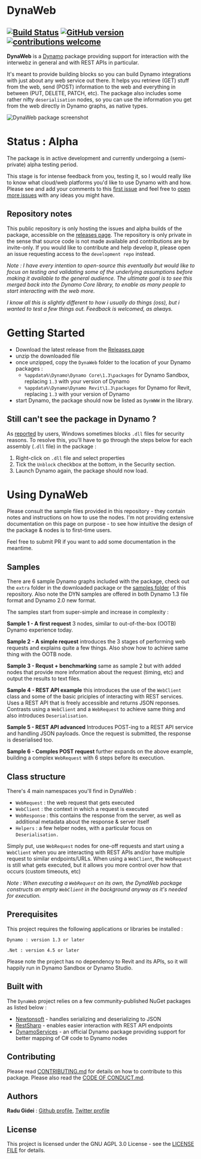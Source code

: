 # DynaWeb
[![Build Status](https://travis-ci.org/radumg/DynWWW.svg?branch=master)](https://travis-ci.org/radumg/DynWWW) [![GitHub version](https://badge.fury.io/gh/radumg%2FDynaWeb.svg)](https://badge.fury.io/gh/radumg%2FDynaWeb) [![contributions welcome](https://img.shields.io/badge/contributions-welcome-brightgreen.svg?style=flat)](https://github.com/radumg/DynaWeb/blob/master/CONTRIBUTING.md)
---
__DynaWeb__ is a [Dynamo](http://www.dynamobim.org) package providing support for interaction with the interwebz in general and with REST APIs in particular.

It's meant to provide building blocks so you can build Dynamo integrations with just about any web service out there. It helps you retrieve (GET) stuff from the web, send (POST) information to the web and everything in between (PUT, DELETE, PATCH, etc). The package also includes some rather nifty `deserialisation` nodes, so you can use the information you get from the web directly in Dynamo graphs, as native types.

![DynaWeb package screenshot](https://raw.githubusercontent.com/radumg/DynaWeb/master/samples/DynaWeb.png)

# Status : Alpha
The package is in active development and currently undergoing a (semi-private) alpha testing period. 

This stage is for intense feedback from you, testing it, so I would really like to know what cloud/web platforms you'd like to use Dynamo with and how.
Please see and add your comments to this [first issue](https://github.com/radumg/DynaWeb/issues/1) and feel free to [open more issues](https://github.com/radumg/DynaWeb/issues/new) with any ideas you might have. 

## Repository notes
This public repository is only hosting the issues and alpha builds of the package, accessible on the [releases page](https://github.com/radumg/DynaWeb/releases).
The repository is only private in the sense that source code is not made available and contributions are by invite-only. If you would like to contribute and help develop it, please open an issue requesting access to the `development repo` instead.

*Note : I have every intention to open-source this eventually but would like to focus on testing and validating some of the underlying assumptions before making it available to the general audience. The ultimate goal is to see this merged back into the Dynamo Core library, to enable as many people to start interacting with the web more.*

*I know all this is slightly different to how i usually do things (oss), but i wanted to test a few things out. Feedback is welcomed, as always.*


# Getting Started

- Download the latest release from the [Releases page](https://github.com/radumg/DynaWeb/releases)
- unzip the downloaded file
- once unzipped, copy the `DynaWeb` folder to the location of your Dynamo packages  :
    - `%appdata%\Dynamo\Dynamo Core\1.3\packages` for Dynamo Sandbox, replacing `1.3` with your version of Dynamo
    - `%appdata%\Dynamo\Dynamo Revit\1.3\packages` for Dynamo for Revit, replacing `1.3` with your version of Dynamo
- start Dynamo, the package should now be listed as `DynWWW` in the library.

## Still can't see the package in Dynamo ?

As [reported](https://github.com/radumg/DynaWeb/issues/10) by users, Windows sometimes blocks `.dll` files for security reasons. To resolve this, you'll have to go through the steps below for each assembly (`.dll` file) in the package :
  1. Right-click on `.dll` file and select properties
  2. Tick the `Unblock` checkbox at the bottom, in the Security section.
  3. Launch Dynamo again, the package should now load.

# Using DynaWeb
Please consult the sample files provided in this repository - they contain notes and instructions on how to use the nodes. I'm not providing extensive documentation on this page on purpose - to see how intuitive the design of the package & nodes is to first-time users.

Feel free to submit PR if you want to add some documentation in the meantime.

## Samples
There are 6 sample Dynamo graphs included with the package, check out the `extra` folder in the downloaded package or the [samples folder](https://github.com/radumg/DynaWeb/tree/master/samples) of this repository. Also note the DYN samples are offered in both Dynamo 1.3 file format and Dynamo 2.0 new format.

The samples start from super-simple and increase in complexity :

__Sample 1 - A first request__
3 nodes, similar to out-of-the-box (OOTB) Dynamo experience today.

__Sample 2 - A simple request__
introduces the 3 stages of performing web requests and explains quite a few things. Also show how to achieve same thing with the OOTB node.

__Sample 3 - Requst + benchmarking__
same as sample 2 but with added nodes that provide more information about the request (timing, etc) and output the results to text files.

__Sample 4 - REST API example__
this introduces the use of the `WebClient` class and some of the basic priciples of interacting with REST services. Uses a REST API that is freely accessible and returns JSON reponses. Contrasts using a `WebClient` and a `WebRequest` to achieve same thing and also introduces `Deserialisation`.

__Sample 5 - REST API advanced__
Introduces POST-ing to a REST API service and handling JSON payloads. Once the request is submitted, the response is deserialised too.

__Sample 6 - Comples POST request__
further expands on the above example, building a complex `WebRequest` with 6 steps before its execution.


## Class structure
There's 4 main namespaces you'll find in DynaWeb : 
- `WebRequest` : the web request that gets executed
- `WebClient` : the context in which a request is executed
- `WebResponse` : this contains the response from the server, as well as additional metadata about the response & server itself 
- `Helpers` : a few helper nodes, with a particular focus on `Deserialisation.`

Simply put, use `WebRequest` nodes for one-off requests and start using a `WebClient` when you are interacting with REST APIs and/or have multiple request to similar endpoints/URLs.
When using a `WebClient`, the `WebRequest` is still what gets executed, but it allows you more control over how that occurs (custom timeouts, etc)

*Note : When executing a `WebRequest` on its own, the DynaWeb package constructs an empty `WebClient` in the background anyway as it's needed for execution.*


## Prerequisites

This project requires the following applications or libraries be installed :

```
Dynamo : version 1.3 or later
```
```
.Net : version 4.5 or later
```

Please note the project has no dependency to Revit and its APIs, so it will happily run in Dynamo Sandbox or Dynamo Studio.


## Built with

The `DynaWeb` project relies on a few community-published NuGet packages as listed below :
* [Newtonsoft](https://www.nuget.org/packages/newtonsoft.json/) - handles serializing and deserializing to JSON
* [RestSharp](https://www.nuget.org/packages/RestSharp/) - enables easier interaction with REST API endpoints
* [DynamoServices](https://www.nuget.org/packages/DynamoVisualProgramming.DynamoServices/2.0.0-beta4066) - an official Dynamo package providing support for better mapping of C# code to Dynamo nodes

## Contributing

Please read [CONTRIBUTING.md](https://github.com/radumg/DynWWW/blob/master/docs/CONTRIBUTING.md) for details on how to contribute to this package. Please also read the [CODE OF CONDUCT.md](https://github.com/radumg/DynWWW/blob/master/docs/CODE_OF_CONDUCT.md).

## Authors

__Radu Gidei__ : [Github profile](https://github.com/radumg), [Twitter profile](https://twitter.com/radugidei)

## License

This project is licensed under the GNU AGPL 3.0 License - see the [LICENSE FILE](https://github.com/radumg/DynWWW/blob/master/LICENSE) for details.
